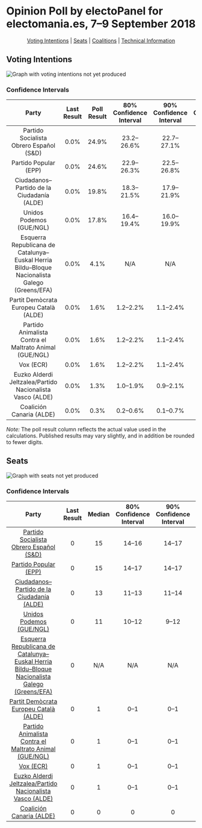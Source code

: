 # Opinion Poll by electoPanel for electomania.es, 7–9 September 2018

<p align="center"><a href="#voting-intentions">Voting Intentions</a> | <a href="#seats">Seats</a> | <a href="#coalitions">Coalitions</a> | <a href="#technical-information">Technical Information</a></p>

## Voting Intentions

![Graph with voting intentions not yet produced](2018-09-09-electoPanel.png "Voting Intentions")

### Confidence Intervals

| Party | Last Result | Poll Result | 80% Confidence Interval | 90% Confidence Interval | 95% Confidence Interval | 99% Confidence Interval |
|:-----:|:-----------:|:-----------:|:-----------------------:|:-----------------------:|:-----------------------:|:-----------------------:|
| Partido Socialista Obrero Español (S&D) | 0.0% | 24.9% | 23.2–26.6% |22.7–27.1% |22.3–27.6% |21.6–28.4% |
| Partido Popular (EPP) | 0.0% | 24.6% | 22.9–26.3% |22.5–26.8% |22.1–27.3% |21.3–28.1% |
| Ciudadanos–Partido de la Ciudadanía (ALDE) | 0.0% | 19.8% | 18.3–21.5% |17.9–21.9% |17.5–22.3% |16.8–23.2% |
| Unidos Podemos (GUE/NGL) | 0.0% | 17.8% | 16.4–19.4% |16.0–19.9% |15.6–20.3% |14.9–21.0% |
| Esquerra Republicana de Catalunya–Euskal Herria Bildu–Bloque Nacionalista Galego (Greens/EFA) | 0.0% | 4.1% | N/A |N/A |N/A |N/A |
| Partit Demòcrata Europeu Català (ALDE) | 0.0% | 1.6% | 1.2–2.2% |1.1–2.4% |1.0–2.6% |0.9–2.9% |
| Partido Animalista Contra el Maltrato Animal (GUE/NGL) | 0.0% | 1.6% | 1.2–2.2% |1.1–2.4% |1.0–2.6% |0.9–2.9% |
| Vox (ECR) | 0.0% | 1.6% | 1.2–2.2% |1.1–2.4% |1.0–2.6% |0.9–2.9% |
| Euzko Alderdi Jeltzalea/Partido Nacionalista Vasco (ALDE) | 0.0% | 1.3% | 1.0–1.9% |0.9–2.1% |0.8–2.2% |0.7–2.5% |
| Coalición Canaria (ALDE) | 0.0% | 0.3% | 0.2–0.6% |0.1–0.7% |0.1–0.8% |0.1–1.1% |

*Note:* The poll result column reflects the actual value used in the calculations. Published results may vary slightly, and in addition be rounded to fewer digits.

## Seats

![Graph with seats not yet produced](2018-09-09-electoPanel-seats.png "Seats")

### Confidence Intervals

| Party | Last Result | Median | 80% Confidence Interval | 90% Confidence Interval | 95% Confidence Interval | 99% Confidence Interval |
|:-----:|:-----------:|:------:|:-----------------------:|:-----------------------:|:-----------------------:|:-----------------------:|
| <a href="#partido-socialista-obrero-español-(s&d)">Partido Socialista Obrero Español (S&D)</a> | 0 | 15 | 14–16 |14–17 |14–17 |13–18 |
| <a href="#partido-popular-(epp)">Partido Popular (EPP)</a> | 0 | 15 | 14–17 |14–17 |14–17 |13–18 |
| <a href="#ciudadanos–partido-de-la-ciudadanía-(alde)">Ciudadanos–Partido de la Ciudadanía (ALDE)</a> | 0 | 13 | 11–13 |11–14 |11–14 |10–14 |
| <a href="#unidos-podemos-(gue/ngl)">Unidos Podemos (GUE/NGL)</a> | 0 | 11 | 10–12 |9–12 |9–13 |9–13 |
| <a href="#esquerra-republicana-de-catalunya–euskal-herria-bildu–bloque-nacionalista-galego-(greens/efa)">Esquerra Republicana de Catalunya–Euskal Herria Bildu–Bloque Nacionalista Galego (Greens/EFA)</a> | 0 | N/A | N/A |N/A |N/A |N/A |
| <a href="#partit-demòcrata-europeu-català-(alde)">Partit Demòcrata Europeu Català (ALDE)</a> | 0 | 1 | 0–1 |0–1 |0–1 |0–1 |
| <a href="#partido-animalista-contra-el-maltrato-animal-(gue/ngl)">Partido Animalista Contra el Maltrato Animal (GUE/NGL)</a> | 0 | 1 | 0–1 |0–1 |0–1 |0–1 |
| <a href="#vox-(ecr)">Vox (ECR)</a> | 0 | 1 | 0–1 |0–1 |0–1 |0–2 |
| <a href="#euzko-alderdi-jeltzalea/partido-nacionalista-vasco-(alde)">Euzko Alderdi Jeltzalea/Partido Nacionalista Vasco (ALDE)</a> | 0 | 1 | 0–1 |0–1 |0–1 |0–1 |
| <a href="#coalición-canaria-(alde)">Coalición Canaria (ALDE)</a> | 0 | 0 | 0 |0 |0 |0 |

